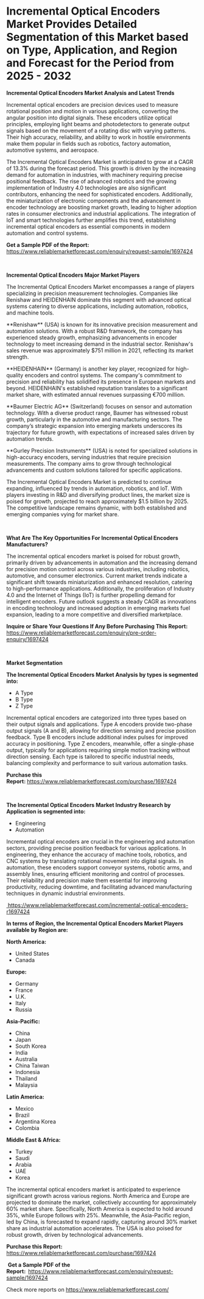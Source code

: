 <p><h1>Incremental Optical Encoders Market Provides Detailed Segmentation of this Market based on Type, Application, and Region and Forecast for the Period from 2025 - 2032</h1></p><p><strong>Incremental Optical Encoders Market Analysis and Latest Trends</strong></p>
<p><p>Incremental optical encoders are precision devices used to measure rotational position and motion in various applications, converting the angular position into digital signals. These encoders utilize optical principles, employing light beams and photodetectors to generate output signals based on the movement of a rotating disc with varying patterns. Their high accuracy, reliability, and ability to work in hostile environments make them popular in fields such as robotics, factory automation, automotive systems, and aerospace.</p><p>The Incremental Optical Encoders Market is anticipated to grow at a CAGR of 13.3% during the forecast period. This growth is driven by the increasing demand for automation in industries, with machinery requiring precise positional feedback. The rise of advanced robotics and the growing implementation of Industry 4.0 technologies are also significant contributors, enhancing the need for sophisticated encoders. Additionally, the miniaturization of electronic components and the advancement in encoder technology are boosting market growth, leading to higher adoption rates in consumer electronics and industrial applications. The integration of IoT and smart technologies further amplifies this trend, establishing incremental optical encoders as essential components in modern automation and control systems.</p></p>
<p><strong>Get a Sample PDF of the Report:&nbsp;</strong> <a href="https://www.reliablemarketforecast.com/enquiry/request-sample/1697424?utm_campaign=1840&utm_medium=2&utm_source=Github&utm_content=ia&utm_term=19022025&utm_id=incremental-optical-encoders">https://www.reliablemarketforecast.com/enquiry/request-sample/1697424</a></p>
<p>&nbsp;</p>
<p><strong>Incremental Optical Encoders Major Market Players</strong></p>
<p><p>The Incremental Optical Encoders Market encompasses a range of players specializing in precision measurement technologies. Companies like Renishaw and HEIDENHAIN dominate this segment with advanced optical systems catering to diverse applications, including automation, robotics, and machine tools. </p><p>**Renishaw** (USA) is known for its innovative precision measurement and automation solutions. With a robust R&D framework, the company has experienced steady growth, emphasizing advancements in encoder technology to meet increasing demand in the industrial sector. Renishaw's sales revenue was approximately $751 million in 2021, reflecting its market strength.</p><p>**HEIDENHAIN** (Germany) is another key player, recognized for high-quality encoders and control systems. The company's commitment to precision and reliability has solidified its presence in European markets and beyond. HEIDENHAIN's established reputation translates to a significant market share, with estimated annual revenues surpassing €700 million.</p><p>**Baumer Electric AG** (Switzerland) focuses on sensor and automation technology. With a diverse product range, Baumer has witnessed robust growth, particularly in the automotive and manufacturing sectors. The company’s strategic expansion into emerging markets underscores its trajectory for future growth, with expectations of increased sales driven by automation trends.</p><p>**Gurley Precision Instruments** (USA) is noted for specialized solutions in high-accuracy encoders, serving industries that require precision measurements. The company aims to grow through technological advancements and custom solutions tailored for specific applications.</p><p>The Incremental Optical Encoders Market is predicted to continue expanding, influenced by trends in automation, robotics, and IoT. With players investing in R&D and diversifying product lines, the market size is poised for growth, projected to reach approximately $1.5 billion by 2025. The competitive landscape remains dynamic, with both established and emerging companies vying for market share.</p></p>
<p>&nbsp;</p>
<p><strong>What Are The Key Opportunities For Incremental Optical Encoders Manufacturers?</strong></p>
<p><p>The incremental optical encoders market is poised for robust growth, primarily driven by advancements in automation and the increasing demand for precision motion control across various industries, including robotics, automotive, and consumer electronics. Current market trends indicate a significant shift towards miniaturization and enhanced resolution, catering to high-performance applications. Additionally, the proliferation of Industry 4.0 and the Internet of Things (IoT) is further propelling demand for intelligent encoders. Future outlook suggests a steady CAGR as innovations in encoding technology and increased adoption in emerging markets fuel expansion, leading to a more competitive and diversified marketplace.</p></p>
<p><strong>Inquire or Share Your Questions If Any Before Purchasing This Report:</strong> <a href="https://www.reliablemarketforecast.com/enquiry/pre-order-enquiry/1697424?utm_campaign=1840&utm_medium=2&utm_source=Github&utm_content=ia&utm_term=19022025&utm_id=incremental-optical-encoders">https://www.reliablemarketforecast.com/enquiry/pre-order-enquiry/1697424</a></p>
<p>&nbsp;</p>
<p><strong>Market Segmentation</strong></p>
<p><strong>The Incremental Optical Encoders Market Analysis by types is segmented into:</strong></p>
<p><ul><li>A Type</li><li>B Type</li><li>Z Type</li></ul></p>
<p><p>Incremental optical encoders are categorized into three types based on their output signals and applications. Type A encoders provide two-phase output signals (A and B), allowing for direction sensing and precise position feedback. Type B encoders include additional index pulses for improved accuracy in positioning. Type Z encoders, meanwhile, offer a single-phase output, typically for applications requiring simple motion tracking without direction sensing. Each type is tailored to specific industrial needs, balancing complexity and performance to suit various automation tasks.</p></p>
<p><strong>Purchase this Report:&nbsp;</strong><a href="https://www.reliablemarketforecast.com/purchase/1697424?utm_campaign=1840&utm_medium=2&utm_source=Github&utm_content=ia&utm_term=19022025&utm_id=incremental-optical-encoders">https://www.reliablemarketforecast.com/purchase/1697424</a></p>
<p>&nbsp;</p>
<p><strong>The Incremental Optical Encoders Market Industry Research by Application is segmented into:</strong></p>
<p><ul><li>Engineering</li><li>Automation</li></ul></p>
<p><p>Incremental optical encoders are crucial in the engineering and automation sectors, providing precise position feedback for various applications. In engineering, they enhance the accuracy of machine tools, robotics, and CNC systems by translating rotational movement into digital signals. In automation, these encoders support conveyor systems, robotic arms, and assembly lines, ensuring efficient monitoring and control of processes. Their reliability and precision make them essential for improving productivity, reducing downtime, and facilitating advanced manufacturing techniques in dynamic industrial environments.</p></p>
<p><a href="https://www.reliablemarketforecast.com/incremental-optical-encoders-r1697424?utm_campaign=1840&utm_medium=2&utm_source=Github&utm_content=ia&utm_term=19022025&utm_id=incremental-optical-encoders">&nbsp;https://www.reliablemarketforecast.com/incremental-optical-encoders-r1697424</a></p>
<p><strong>In terms of Region, the Incremental Optical Encoders Market Players available by Region are:</strong></p>
<p>
    <p> <strong> North America: </strong>
        <ul>
            <li>United States</li>
            <li>Canada</li>
        </ul>
        </p> 
    <p> <strong> Europe: </strong>
        <ul>
            <li>Germany</li>
            <li>France</li>
            <li>U.K.</li>
            <li>Italy</li>
            <li>Russia</li>
        </ul>
        </p> 
    <p> <strong> Asia-Pacific: </strong>
        <ul>
            <li>China</li>
            <li>Japan</li>
            <li>South Korea</li>
            <li>India</li>
            <li>Australia</li>
            <li>China Taiwan</li>
            <li>Indonesia</li>
            <li>Thailand</li>
            <li>Malaysia</li>
        </ul>
        </p> 
    <p> <strong> Latin America: </strong>
        <ul>
            <li>Mexico</li>
            <li>Brazil</li>
            <li>Argentina Korea</li>
            <li>Colombia</li>
        </ul>
        </p> 
    <p> <strong> Middle East & Africa: </strong>
        <ul>
            <li>Turkey</li>
            <li>Saudi</li>
            <li>Arabia</li>
            <li>UAE</li>
            <li>Korea</li>
        </ul>
    </p>
    </p>
<p><p>The incremental optical encoders market is anticipated to experience significant growth across various regions. North America and Europe are projected to dominate the market, collectively accounting for approximately 60% market share. Specifically, North America is expected to hold around 35%, while Europe follows with 25%. Meanwhile, the Asia-Pacific region, led by China, is forecasted to expand rapidly, capturing around 30% market share as industrial automation accelerates. The USA is also poised for robust growth, driven by technological advancements.</p></p>
<p><strong>Purchase this Report: </strong><a href="https://www.reliablemarketforecast.com/purchase/1697424?utm_campaign=1840&utm_medium=2&utm_source=Github&utm_content=ia&utm_term=19022025&utm_id=incremental-optical-encoders">https://www.reliablemarketforecast.com/purchase/1697424</a></p>
<p>&nbsp;<strong>Get a Sample PDF of the Report:&nbsp;&nbsp;</strong><a href="https://www.reliablemarketforecast.com/enquiry/request-sample/1697424?utm_campaign=1840&utm_medium=2&utm_source=Github&utm_content=ia&utm_term=19022025&utm_id=incremental-optical-encoders">https://www.reliablemarketforecast.com/enquiry/request-sample/1697424</a></p>
<p><strong></strong></p>
<p>Check more reports on <a href="https://www.reliablemarketforecast.com/?utm_campaign=1840&utm_medium=2&utm_source=Github&utm_content=ia&utm_term=19022025&utm_id=incremental-optical-encoders">https://www.reliablemarketforecast.com/</a></p>